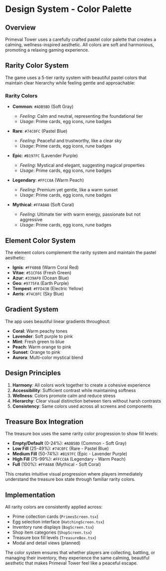 # Design System - Color Palette

## Overview
Primeval Tower uses a carefully crafted pastel color palette that creates a calming, wellness-inspired aesthetic. All colors are soft and harmonious, promoting a relaxing gaming experience.

## Rarity Color System

The game uses a 5-tier rarity system with beautiful pastel colors that maintain clear hierarchy while feeling gentle and approachable:

### **Rarity Colors**
- **Common**: `#ADB5BD` (Soft Gray)
  - *Feeling*: Calm and neutral, representing the foundational tier
  - *Usage*: Prime cards, egg icons, rune badges
  
- **Rare**: `#74C0FC` (Pastel Blue) 
  - *Feeling*: Peaceful and trustworthy, like a clear sky
  - *Usage*: Prime cards, egg icons, rune badges
  
- **Epic**: `#B197FC` (Lavender Purple)
  - *Feeling*: Mystical and elegant, suggesting magical properties
  - *Usage*: Prime cards, egg icons, rune badges
  
- **Legendary**: `#FFCC8A` (Warm Peach)
  - *Feeling*: Premium yet gentle, like a warm sunset
  - *Usage*: Prime cards, egg icons, rune badges
  
- **Mythical**: `#FFA8A8` (Soft Coral)
  - *Feeling*: Ultimate tier with warm energy, passionate but not aggressive
  - *Usage*: Prime cards, egg icons, rune badges

## Element Color System

The element colors complement the rarity system and maintain the pastel aesthetic:

- **Ignis**: `#FF6B6B` (Warm Coral Red)
- **Vitae**: `#51CF66` (Fresh Green)
- **Azur**: `#339AF0` (Ocean Blue)
- **Geo**: `#9775FA` (Earth Purple)
- **Tempest**: `#FFD43B` (Electric Yellow)
- **Aeris**: `#74C0FC` (Sky Blue)

## Gradient System

The app uses beautiful linear gradients throughout:

- **Coral**: Warm peachy tones
- **Lavender**: Soft purple to pink
- **Mint**: Fresh green to blue
- **Peach**: Warm orange to pink
- **Sunset**: Orange to pink
- **Aurora**: Multi-color mystical blend

## Design Principles

1. **Harmony**: All colors work together to create a cohesive experience
2. **Accessibility**: Sufficient contrast while maintaining softness
3. **Wellness**: Colors promote calm and reduce stress
4. **Hierarchy**: Clear visual distinction between tiers without harsh contrasts
5. **Consistency**: Same colors used across all screens and components

## Treasure Box Integration

The treasure box uses the same rarity color progression to show fill levels:

- **Empty/Default** (0-24%): `#ADB5BD` (Common - Soft Gray)
- **Low Fill** (25-49%): `#74C0FC` (Rare - Pastel Blue) 
- **Medium Fill** (50-74%): `#B197FC` (Epic - Lavender Purple)
- **High Fill** (75-99%): `#FFCC8A` (Legendary - Warm Peach)
- **Full** (100%): `#FFA8A8` (Mythical - Soft Coral)

This creates intuitive visual progression where players immediately understand the treasure box state through familiar rarity colors.

## Implementation

All rarity colors are consistently applied across:
- Prime collection cards (`PrimesScreen.tsx`)
- Egg selection interface (`HatchingScreen.tsx`) 
- Inventory rune displays (`BagScreen.tsx`)
- Shop item categories (`ShopScreen.tsx`)
- Treasure box fill levels (`TreasureBox.tsx`)
- Modal and detail views (planned)

The color system ensures that whether players are collecting, battling, or managing their inventory, they experience the same calming, beautiful aesthetic that makes Primeval Tower feel like a peaceful escape. 